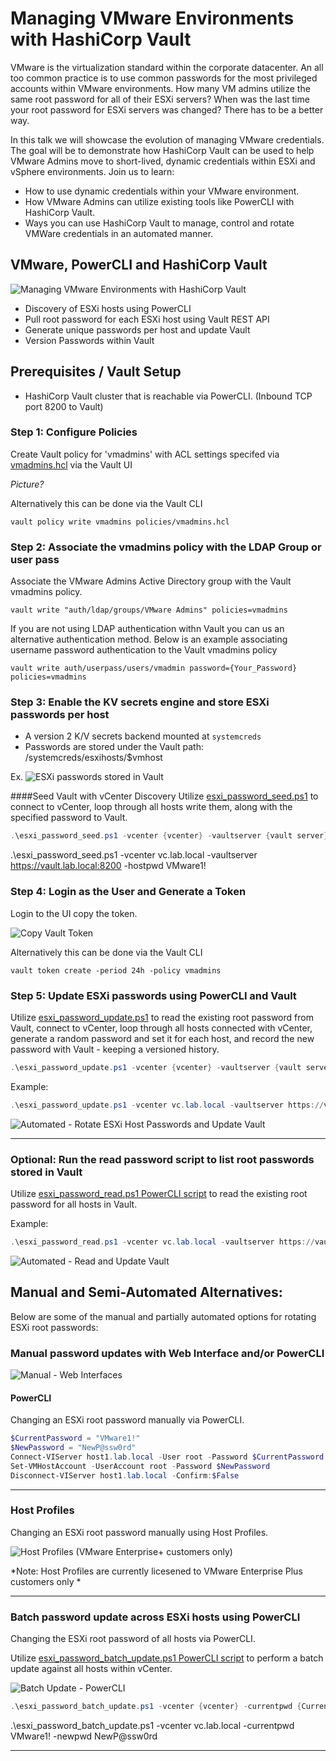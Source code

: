 # Managing VMware Environments with HashiCorp Vault

VMware is the virtualization standard within the corporate datacenter. An all too common practice is to use common passwords for the most privileged accounts within VMware environments. How many VM admins utilize the same root password for all of their ESXi servers? When was the last time your root password for ESXi servers was changed?
There has to be a better way.

In this talk we will showcase the evolution of managing VMware credentials.  The goal will be to demonstrate how HashiCorp Vault can be used to help VMware Admins move to short-lived, dynamic credentials within ESXi and vSphere environments. Join us to learn: 

* How to use dynamic credentials within your VMware environment.
* How VMware Admins can utilize existing tools like PowerCLI with HashiCorp Vault. 
* Ways you can use HashiCorp Vault to manage, control and rotate VMWare credentials in an automated manner.

## VMware, PowerCLI and HashiCorp Vault

![Managing VMware Environments with HashiCorp Vault](images/vault_pluggable_architecture.jpg)


* Discovery of ESXi hosts using PowerCLI
* Pull root password for each ESXi host using Vault REST API
* Generate unique passwords per host and update Vault
* Version Passwords within Vault

## Prerequisites / Vault Setup
* HashiCorp Vault cluster that is reachable via PowerCLI. (Inbound TCP port 8200 to Vault)

### Step 1: Configure Policies
Create Vault policy for 'vmadmins' with ACL settings specifed via [vmadmins.hcl](policies/vmadmins.hcl) via the Vault UI

*Picture?*

Alternatively this can be done via the Vault CLI
```
vault policy write vmadmins policies/vmadmins.hcl
```
### Step 2: Associate the vmadmins policy with the LDAP Group or user pass
Associate the VMware Admins Active Directory group with the Vault vmadmins policy.
```
vault write "auth/ldap/groups/VMware Admins" policies=vmadmins
```
If you are not using LDAP authentication withn Vault you can us an alternative authentication method.  Below is an example associating username password authentication to the Vault vmadmins policy
```
vault write auth/userpass/users/vmadmin password={Your_Password} policies=vmadmins
```
### Step 3: Enable the KV secrets engine and store ESXi passwords per host
* A version 2 K/V secrets backend mounted at `systemcreds`
* Passwords are stored under the Vault path: /systemcreds/esxihosts/$vmhost

Ex.
![ESXi passwords stored in Vault](images/esxi_vault.gif)

####Seed Vault with vCenter Discovery
Utilize [esxi_password_seed.ps1](powershell/esxi_password_seed.ps1) to connect to vCenter, loop through all hosts write them, along with the specified password to Vault.

```powershell
.\esxi_password_seed.ps1 -vcenter {vcenter} -vaultserver {vault server} -hostpwd {PasswordtoSeed} -vaulttoken {vaulttoken}
```
.\esxi_password_seed.ps1 -vcenter vc.lab.local -vaultserver https://vault.lab.local:8200 -hostpwd VMware1!

### Step 4: Login as the User and Generate a Token
Login to the UI copy the token.

![Copy Vault Token](images/copy_token.jpg)

Alternatively this can be done via the Vault CLI
```
vault token create -period 24h -policy vmadmins
```
### Step 5: Update ESXi passwords using PowerCLI and Vault
Utilize [esxi_password_update.ps1](powershell/esxi_password_update.ps1) to read the existing root password from Vault, connect to vCenter, loop through all hosts connected with vCenter, generate a random password and set it for each host, and record the new password with Vault - keeping a versioned history.

```powershell
.\esxi_password_update.ps1 -vcenter {vcenter} -vaultserver {vault server -vaulttoken {vaulttoken}
```
Example:
```powershell
.\esxi_password_update.ps1 -vcenter vc.lab.local -vaultserver https://vault.lab.local:8200
```
![Automated - Rotate ESXi Host Passwords and Update Vault](images/update_vault.gif)
***

### Optional: Run the read password script to list root passwords stored in Vault
Utilize [esxi_password_read.ps1 PowerCLI script](powershell/esxi_password_read.ps1) to read the existing root password for all hosts in Vault.

Example:
```powershell
.\esxi_password_read.ps1 -vcenter vc.lab.local -vaultserver https://vault.lab.local:8200
```
![Automated - Read and Update Vault](images/read_vault.gif)


## Manual and Semi-Automated Alternatives:
Below are some of the manual and partially automated options for rotating ESXi root passwords:

### Manual password updates with Web Interface and/or PowerCLI
![Manual - Web Interfaces](images/manual.gif)

#### PowerCLI
Changing an ESXi root password manually via PowerCLI.
```powershell
$CurrentPassword = "VMware1!"
$NewPassword = "NewP@ssw0rd"
Connect-VIServer host1.lab.local -User root -Password $CurrentPassword
Set-VMHostAccount -UserAccount root -Password $NewPassword
Disconnect-VIServer host1.lab.local -Confirm:$False
```
***

### Host Profiles

Changing an ESXi root password manually using Host Profiles.

![Host Profiles (VMware Enterprise+ customers only)](images/host_profiles.gif)

*Note: Host Profiles are currently licesened to VMware Enterprise Plus customers only *

***

### Batch password update across ESXi hosts using PowerCLI
Changing the ESXi root password of all hosts via PowerCLI.

Utilize [esxi_password_batch_update.ps1 PowerCLI script](powershell/esxi_password_batch_update.ps1) to perform a batch update against all hosts within vCenter.

![Batch Update - PowerCLI](images/batch_update.gif)

```powershell
.\esxi_password_batch_update.ps1 -vcenter {vcenter} -currentpwd {CurrentHostPassword} -newpwd {NewPassword to set}
```
.\esxi_password_batch_update.ps1 -vcenter vc.lab.local -currentpwd VMware1! -newpwd NewP@ssw0rd

***


